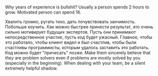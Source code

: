 Why years of experience is bullshit? Usually a person spends 2 hours to grow. Motivated person can spend 16.

Хвалить громко, ругать тихо, дать почувствовать занчимость. Побольше коучить.
Как можно быстрее принести результат, это очень сильно мотивирует будущих экспертов. Пусть они принимают непосредственное участие, пусть код будет ужасный. Главное, чтобы это работало, чтобы клиент видел и был счастлив, чтобы были счастливы программисты, которым удалось заставить это работать. Код можно будет "причесать" позже.
Make them sincerely believe that *they* are problem solvers even if problems are mostly solved by you (especially in the beginning). When dealing with your team, be a silent extremely helpful shadow.